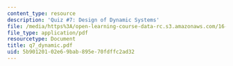 ```yaml
---
content_type: resource
description: 'Quiz #7: Design of Dynamic Systems'
file: /media/https%3A/open-learning-course-data-rc.s3.amazonaws.com/16-881-robust-system-design-summer-1998/5b90120102e69bab895e70fdffc2ad32_q7_dynamic.pdf
file_type: application/pdf
resourcetype: Document
title: q7_dynamic.pdf
uid: 5b901201-02e6-9bab-895e-70fdffc2ad32
---
```

